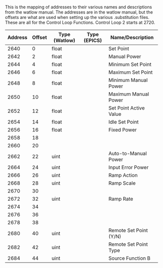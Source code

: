 This is the mapping of addresses to their various names and descriptions from the watlow manual.  The addresses are in the watlow manual, but the offsets are what are used when setting up the various .substitution files.
These are all for the Control Loop Functions.  Control Loop 2 starts at 2720.


| Address | Offset | Type (Watlow) | Type (EPICS) | Name/Description       |
| ------- | ------ | ------------- | ------------ | ---------------------- |
| 2640    | 0      | float         |              | Set Point              |
| 2642    | 2      | float         |              | Manual Power           |
| 2644    | 4      | float         |              | Minimum Set Point      |
| 2646    | 6      | float         |              | Maximum Set Point      |
| 2648    | 8      | float         |              | Minimum Manual Power   |
| 2650    | 10     | float         |              | Maximum Manual Power   |
| 2652    | 12     | float         |              | Set Point Active Value |
| 2654    | 14     | float         |              | Idle Set Point         |
| 2656    | 16     | float         |              | Fixed Power            |
| 2658    | 18     |               |              |                        |
| 2660    | 20     |               |              |                        |
| 2662    | 22     | uint          |              | Auto-to-Manual Power   |
| 2664    | 24     | uint          |              | Input Error Power      |
| 2666    | 26     | uint          |              | Ramp Action            |
| 2668    | 28     | uint          |              | Ramp Scale             |
| 2670    | 30     |               |              |                        |
| 2672    | 32     | uint          |              | Ramp Rate              |
| 2674    | 34     |               |              |                        |
| 2676    | 36     |               |              |                        |
| 2678    | 38     |               |              |                        |
| 2680    | 40     | uint          |              | Remote Set Point (Y/N) |
| 2682    | 42     | uint          |              | Remote Set Point Type  |
| 2684    | 44     | uint          |              | Source Function B      |
